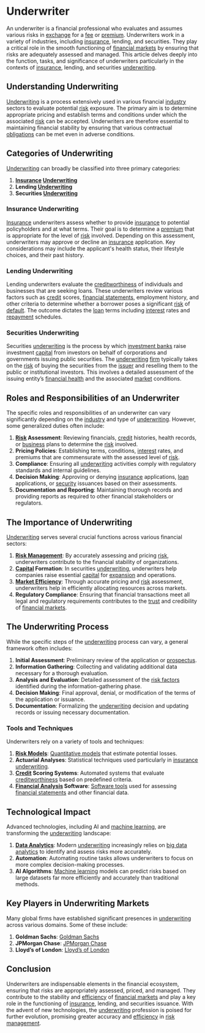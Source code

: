 # Underwriter

An underwriter is a financial professional who evaluates and assumes various risks in [exchange](../e/exchange.md) for a [fee](../f/fee.md) or [premium](../p/premium.md). Underwriters work in a variety of industries, including [insurance](../i/insurance.md), lending, and securities. They play a critical role in the smooth functioning of [financial markets](../f/financial_market.md) by ensuring that risks are adequately assessed and managed. This article delves deeply into the function, tasks, and significance of underwriters particularly in the contexts of [insurance](../i/insurance.md), lending, and securities [underwriting](../u/underwriting.md).

## Understanding Underwriting

[Underwriting](../u/underwriting.md) is a process extensively used in various financial [industry](../i/industry.md) sectors to evaluate potential [risk](../r/risk.md) exposure. The primary aim is to determine appropriate pricing and establish terms and conditions under which the associated [risk](../r/risk.md) can be accepted. Underwriters are therefore essential to maintaining financial stability by ensuring that various contractual [obligations](../o/obligation.md) can be met even in adverse conditions.

## Categories of Underwriting

[Underwriting](../u/underwriting.md) can broadly be classified into three primary categories:
1. **[Insurance](../i/insurance.md) [Underwriting](../u/underwriting.md)**
2. **Lending [Underwriting](../u/underwriting.md)**
3. **Securities [Underwriting](../u/underwriting.md)**

### Insurance Underwriting

[Insurance](../i/insurance.md) underwriters assess whether to provide [insurance](../i/insurance.md) to potential policyholders and at what terms. Their goal is to determine a [premium](../p/premium.md) that is appropriate for the level of [risk](../r/risk.md) involved. Depending on this assessment, underwriters may approve or decline an [insurance](../i/insurance.md) application. Key considerations may include the applicant's health status, their lifestyle choices, and their past history.

### Lending Underwriting

Lending underwriters evaluate the [creditworthiness](../c/creditworthiness.md) of individuals and businesses that are seeking loans. These underwriters review various factors such as [credit](../c/credit.md) scores, [financial statements](../f/financial_statements.md), employment history, and other criteria to determine whether a borrower poses a significant [risk](../r/risk.md) of [default](../d/default.md). The outcome dictates the [loan](../l/loan.md) terms including [interest](../i/interest.md) rates and [repayment](../r/repayment.md) schedules.

### Securities Underwriting

Securities [underwriting](../u/underwriting.md) is the process by which [investment banks](../i/investment_bank_(ib).md) raise investment [capital](../c/capital.md) from investors on behalf of corporations and governments issuing public securities. The [underwriting](../u/underwriting.md) [firm](../f/firm.md) typically takes on the [risk](../r/risk.md) of buying the securities from the [issuer](../i/issuer.md) and reselling them to the public or institutional investors. This involves a detailed assessment of the issuing entity’s [financial health](../f/financial_health.md) and the associated [market](../m/market.md) conditions.

## Roles and Responsibilities of an Underwriter

The specific roles and responsibilities of an underwriter can vary significantly depending on the [industry](../i/industry.md) and type of [underwriting](../u/underwriting.md). However, some generalized duties often include:
1. **[Risk](../r/risk.md) Assessment**: Reviewing financials, [credit](../c/credit.md) histories, health records, or [business](../b/business.md) plans to determine the [risk](../r/risk.md) involved.
2. **Pricing Policies**: Establishing terms, conditions, [interest](../i/interest.md) rates, and premiums that are commensurate with the assessed level of [risk](../r/risk.md).
3. **Compliance**: Ensuring all [underwriting](../u/underwriting.md) activities comply with regulatory standards and internal guidelines.
4. **Decision Making**: Approving or denying [insurance](../i/insurance.md) applications, [loan](../l/loan.md) applications, or [security](../s/security.md) issuances based on their assessments.
5. **Documentation and Reporting**: Maintaining thorough records and providing reports as required to other financial stakeholders or regulators.

## The Importance of Underwriting

[Underwriting](../u/underwriting.md) serves several crucial functions across various financial sectors:
1. **[Risk Management](../r/risk_management.md)**: By accurately assessing and pricing [risk](../r/risk.md), underwriters contribute to the financial stability of organizations.
2. **[Capital](../c/capital.md) Formation**: In securities [underwriting](../u/underwriting.md), underwriters help companies raise essential [capital](../c/capital.md) for [expansion](../e/expansion.md) and operations.
3. **[Market Efficiency](../m/market_efficiency.md)**: Through accurate pricing and [risk](../r/risk.md) assessment, underwriters help in efficiently allocating resources across markets.
4. **Regulatory Compliance**: Ensuring that financial transactions meet all legal and regulatory requirements contributes to the [trust](../t/trust.md) and credibility of [financial markets](../f/financial_market.md).

## The Underwriting Process

While the specific steps of the [underwriting](../u/underwriting.md) process can vary, a general framework often includes:
1. **Initial Assessment**: Preliminary review of the application or [prospectus](../p/prospectus.md).
2. **Information Gathering**: Collecting and validating additional data necessary for a thorough evaluation.
3. **Analysis and Evaluation**: Detailed assessment of the [risk factors](../r/risk_factors_in_trading.md) identified during the information-gathering phase.
4. **Decision Making**: Final approval, denial, or modification of the terms of the application or issuance.
5. **Documentation**: Formalizing the [underwriting](../u/underwriting.md) decision and updating records or issuing necessary documentation.

### Tools and Techniques

Underwriters rely on a variety of tools and techniques:
1. **[Risk Models](../r/risk_models_in_trading.md)**: [Quantitative models](../q/quantitative_models.md) that estimate potential losses.
2. **Actuarial Analyses**: Statistical techniques used particularly in [insurance](../i/insurance.md) [underwriting](../u/underwriting.md).
3. **[Credit](../c/credit.md) Scoring Systems**: Automated systems that evaluate [creditworthiness](../c/creditworthiness.md) based on predefined criteria.
4. **[Financial Analysis](../f/financial_analysis.md) Software**: [Software tools](../s/software_tools_for_trading.md) used for assessing [financial statements](../f/financial_statements.md) and other financial data.

## Technological Impact

Advanced technologies, including AI and [machine learning](../m/machine_learning.md), are transforming the [underwriting](../u/underwriting.md) landscape:
1. **[Data Analytics](../d/data_analytics.md)**: Modern [underwriting](../u/underwriting.md) increasingly relies on [big data analytics](../b/big_data_analytics_in_trading.md) to identify and assess risks more accurately.
2. **Automation**: Automating routine tasks allows underwriters to focus on more complex decision-making processes.
3. **AI Algorithms**: [Machine learning](../m/machine_learning.md) models can predict risks based on large datasets far more efficiently and accurately than traditional methods.

## Key Players in Underwriting Markets

Many global firms have established significant presences in [underwriting](../u/underwriting.md) across various domains. Some of these include:
1. **Goldman Sachs**: [Goldman Sachs](https://www.goldmansachs.com)
2. **JPMorgan Chase**: [JPMorgan Chase](https://www.jpmorganchase.com)
3. **Lloyd’s of London**: [Lloyd’s of London](https://www.lloyds.com)

## Conclusion

Underwriters are indispensable elements in the financial ecosystem, ensuring that risks are appropriately assessed, priced, and managed. They contribute to the stability and [efficiency](../e/efficiency.md) of [financial markets](../f/financial_market.md) and play a key role in the functioning of [insurance](../i/insurance.md), lending, and securities issuance. With the advent of new technologies, the [underwriting](../u/underwriting.md) profession is poised for further evolution, promising greater accuracy and [efficiency](../e/efficiency.md) in [risk management](../r/risk_management.md).